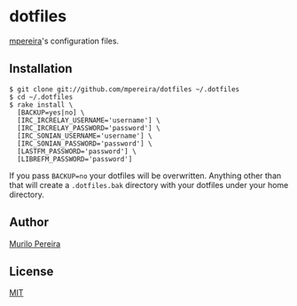 # dotfiles

[mpereira](https://github.com/mpereira)'s configuration files.

## Installation
    $ git clone git://github.com/mpereira/dotfiles ~/.dotfiles
    $ cd ~/.dotfiles
    $ rake install \
      [BACKUP=yes|no] \
      [IRC_IRCRELAY_USERNAME='username'] \
      [IRC_IRCRELAY_PASSWORD='password'] \
      [IRC_SONIAN_USERNAME='username'] \
      [IRC_SONIAN_PASSWORD='password'] \
      [LASTFM_PASSWORD='password'] \
      [LIBREFM_PASSWORD='password']

If you pass `BACKUP=no` your dotfiles will be overwritten. Anything other than
that will create a `.dotfiles.bak` directory with your dotfiles under your
home directory.

## Author
  [Murilo Pereira](http://murilopereira.com)

## License
  [MIT](http://opensource.org/licenses/MIT)
